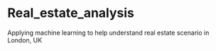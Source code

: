 # Real_estate_analysis
Applying machine learning to help understand real estate scenario in London, UK
